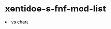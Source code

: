 # xentidoe-s-fnf-mod-list
<li><a href="/vs deek"<p style="color:black">vs chara</a></li>

<style>
  body{('https://img.itch.zone/aW1nLzU1MjE3NDAucG5n/original/Y7A2lu.png');
  ////////////
  must be an image not local to your pc
  background-repeat: no-repeat;
  background-attachment:fixed;
  background-size:cover;}
  </style>
